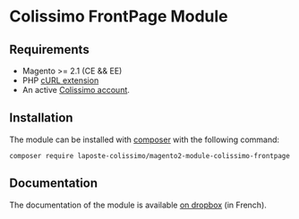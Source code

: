 Colissimo FrontPage Module
===========================

Requirements
------------

* Magento >= 2.1 (CE && EE)
* PHP [cURL extension](http://php.net/manual/en/book.curl.php)
* An active [Colissimo account](https://www.colissimo.entreprise.laposte.fr).

Installation
------------

The module can be installed with [composer](https://getcomposer.org/) with the following command:

```
composer require laposte-colissimo/magento2-module-colissimo-frontpage
```

Documentation
-------------

The documentation of the module is available [on dropbox](https://www.dropbox.com/sh/lm1td154as7p2gp/AAAlGgwkDUF7sbWthgyQeiAca?dl=0) (in French).
